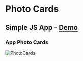 # Photo Cards

## Simple JS App - [Demo](https://mve-todo-list-js.vercel.app/)

### App Photo Cards

![PhotoCards](screenshot/todolist.png 'Photo cards')
